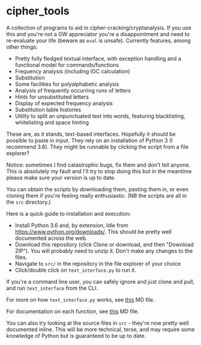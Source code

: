 # cipher\_tools
A collection of programs to aid in cipher-cracking/cryptanalysis. If you use this and you're not a GW appreciator you're a disappointment and need to re-evaluate your life (beware as `eval` is unsafe). Currently features, among other things:

 - Pretty fully fledged textual interface, with exception handling and a functional model for commands/functions
 - Frequency analysis (including IOC calculation)
 - Substitution
 - Some facilities for polyalphabetic analysis
 - Analysis of frequently occurring runs of letters
 - Hints for unsubstituted letters
 - Display of expected frequency analysis
 - Substitution table histories
 - Utility to split an unpunctuated text into words, featuring blacklisting, whitelisting and space hinting

These are, as it stands, text-based interfaces. Hopefully it should be possible to paste in input. They rely on an installation of Python 3 (I recommend 3.6). They might be runnable by clicking the script from a file explorer?

Notice: sometimes I find catastrophic bugs, fix them and don't tell anyone. This is absolutely my fault and I'll try to stop doing this but in the meantime please make sure your version is up to date.

You can obtain the scripts by downloading them, pasting them in, or even cloning them if you're feeling really enthusiastic. (NB the scripts are all in the `src` directory.)

Here is a quick guide to installation and execution:

 - Install Python 3.6 and, by extension, Idle from https://www.python.org/downloads/. This should be pretty well documented across the web.
 - Download this repository (click Clone or download, and then "Download ZIP"). You will probably need to unzip it. Don't make any changes to the files.
 - Navigate to `src/` in the repository in the file explorer of your choice
 - Click/double click on `text_interface.py` to run it.

If you're a command line user, you can safely ignore and just clone and pull, and run `text_interface` from the CLI.

For more on how `text_interface.py` works, see [this](https://github.com/elterminad0r/cipher_tools/blob/master/text_interface_doc.md) MD file.

For documentation on each function, see [this](https://github.com/elterminad0r/cipher_tools/blob/master/action_doc.md) MD file.

You can also try looking at the source files in `src` - they're now pretty well documented inline. This will be more technical, terse, and may require some knowledge of Python but is guaranteed to be up to date.
